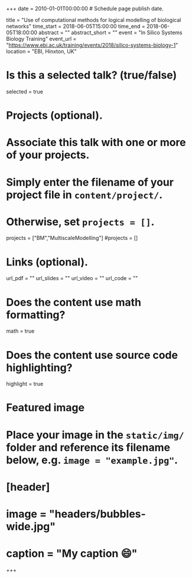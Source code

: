 +++
date = 2010-01-01T00:00:00  # Schedule page publish date.

title = "Use of computational methods for logical modelling of biological networks"
time_start = 2018-06-05T15:00:00
time_end = 2018-06-05T18:00:00
abstract = ""
abstract_short = ""
event = "In Silico Systems Biology Training"
event_url = "https://www.ebi.ac.uk/training/events/2018/silico-systems-biology-1"
location = "EBI, Hinxton, UK"

# Is this a selected talk? (true/false)
selected = true

# Projects (optional).
#   Associate this talk with one or more of your projects.
#   Simply enter the filename of your project file in `content/project/`.
#   Otherwise, set `projects = []`.
projects = ["BM","MultiscaleModelling"]
#projects = []

# Links (optional).
url_pdf = ""
url_slides = ""
url_video = ""
url_code = ""

# Does the content use math formatting?
math = true

# Does the content use source code highlighting?
highlight = true

# Featured image
# Place your image in the `static/img/` folder and reference its filename below, e.g. `image = "example.jpg"`.
# [header]
# image = "headers/bubbles-wide.jpg"
# caption = "My caption :smile:"

+++
